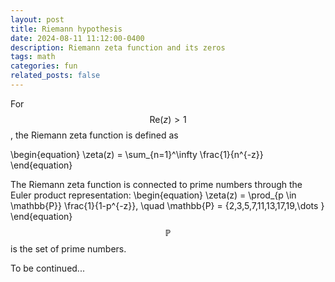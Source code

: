```yaml
---
layout: post
title: Riemann hypothesis
date: 2024-08-11 11:12:00-0400
description: Riemann zeta function and its zeros 
tags: math
categories: fun
related_posts: false
---
```


For $$ \mathrm{Re}(z)>1 $$, the Riemann zeta function is defined as 

\begin{equation}
\zeta(z) = \sum_{n=1}^\infty \frac{1}{n^{-z}}
\end{equation}


The Riemann zeta function is connected to prime numbers through the Euler product representation: 
\begin{equation}
\zeta(z) = \prod_{p \in \mathbb{P}} \frac{1}{1-p^{-z}}, \quad \mathbb{P} = \{2,3,5,7,11,13,17,19,\dots \}
\end{equation}
$$ \mathbb{P} $$ is the set of prime numbers. 


To be continued...